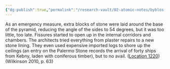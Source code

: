 ```yaml
---
{"dg-publish":true,"permalink":"/research-vault/02-atomic-notes/byblos-ships-bringing-lebanon-cedar-to-shore-up-bent-pyramid-at-dashur/"}
---
```


As an emergency measure, extra blocks of stone were laid around the base of the pyramid, reducing the angle of the sides to 54 degrees, but it was too little, too late. Fissures started to open up in the internal corridors and chambers. The architects tried everything from plaster repairs to a new stone lining. They even used expensive imported logs to shore up the ceilings (an entry on the Palermo Stone records the arrival of forty ships from Kebny, laden with coniferous timber), but to no avail. ([Location 1220](https://readwise.io/to_kindle?action=open&asin=B004FGMZAI&location=1220))(Wilkinson 2010, p. 63)